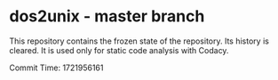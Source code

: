 # dos2unix - master branch

This repository contains the frozen state of the repository.
Its history is cleared. It is used only for static code
analysis with Codacy.

Commit Time: 1721956161